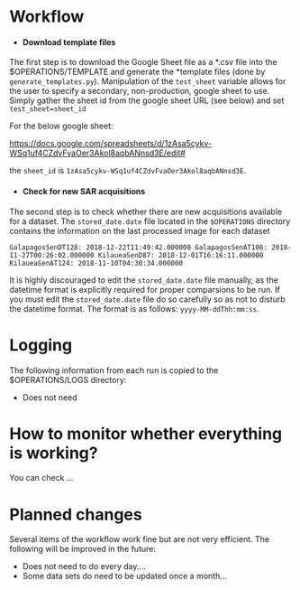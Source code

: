 # Workflow

* #### Download template files
The first step is to download the Google Sheet file as a *.csv file into the $OPERATIONS/TEMPLATE and generate the *template files (done by `generate_templates.py`). Manipulation of the `test_sheet` variable allows for the user to specify a secondary, non-production, google sheet to use. Simply gather the sheet id from the google sheet URL (see below) and set `test_sheet=sheet_id` 

For the below google sheet:

https://docs.google.com/spreadsheets/d/1zAsa5cykv-WSq1uf4CZdvFvaOer3Akol8aqbANnsd3E/edit#

the `sheet_id` is `1zAsa5cykv-WSq1uf4CZdvFvaOer3Akol8aqbANnsd3E`. 


* #### Check for new SAR acquisitions
The second step is to check whether there are new acquisitions available for a dataset. The `stored_date.date` file located in the `$OPERATIONS` directory contains the information on the last processed image for each dataset 

`
GalapagosSenDT128: 2018-12-22T11:49:42.000000
GalapagosSenAT106: 2018-11-27T00:26:02.000000
KilaueaSenD87: 2018-12-01T16:16:11.000000
KilaueaSenAT124: 2018-11-10T04:30:34.000000
`

It is highly discouraged to edit the `stored_date.date` file manually, as the datetime format is explicitly required for proper comparsions to be run. If you must edit the `stored_date.date` file do so carefully so as not to disturb the datetime format. The format is as follows: `yyyy-MM-ddThh:mm:ss`.

# Logging
The following information from each run is copied to the $OPERATIONS/LOGS directory:
* Does not need 

# How to monitor whether everything is working?
You can check ...


# Planned changes
 
Several items of the workflow  work fine but are not very efficient. The following will be improved in the future:

* Does not need to do every day....
* Some data sets do need to be updated once a month...
